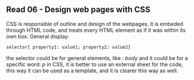 ## Read 06 - Design web pages with CSS

CSS is responsible of outline and design of the webpages. it is embeded through HTML code, and treats every HTML element as if it was within its own box.
General display: 
``` 
selector{ property1: value1; property2: value2}
```
the selector could be for general elements, like : _body_ 
and it could be for a specific word: _p_ 
in CSS, it is better to use an external sheet for the code, this way it can be used as a template, and it is clearer this way as well. 